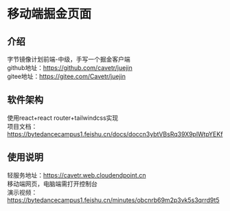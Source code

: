 # 移动端掘金页面

## 介绍
字节镜像计划前端-中级，手写一个掘金客户端  
github地址：https://github.com/cavetr/juejin  
gitee地址：https://gitee.com/Cavetr/juejin

## 软件架构
使用react+react router+tailwindcss实现  
项目文档：https://bytedancecampus1.feishu.cn/docs/doccn3ybtVBsRq39X9plWtpYEKf

## 使用说明
轻服务地址：https://cavetr.web.cloudendpoint.cn  
移动端网页，电脑端需打开控制台  
演示视频：https://bytedancecampus1.feishu.cn/minutes/obcnrb69m2p3vk5s3qrrd9t5
